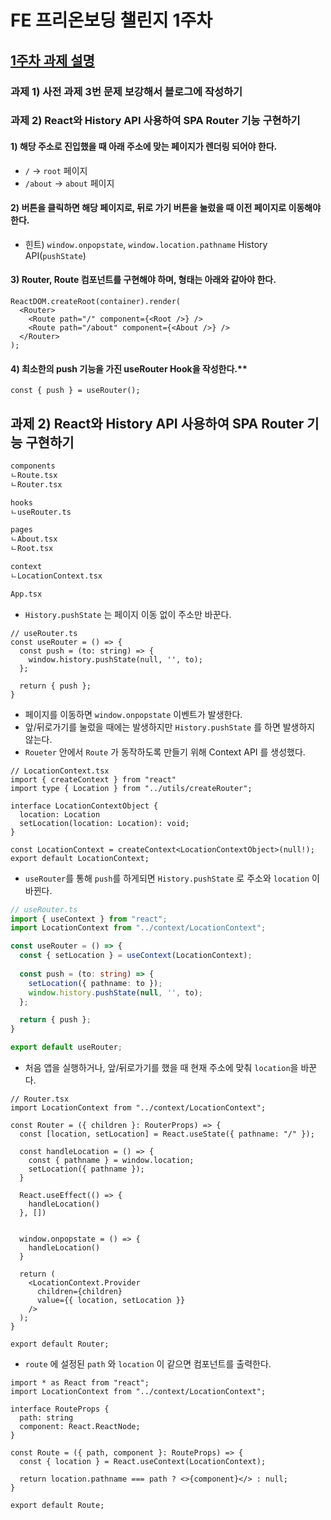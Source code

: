 # FE 프리온보딩 챌린지 1주차
## [1주차 과제 설명](https://lean-mahogany-686.notion.site/1-4-00a9f0c9a42641d18ddc989ceb412f1d)
### 과제 1) 사전 과제 3번 문제 보강해서 블로그에 작성하기
### 과제 2) React와 History API 사용하여 SPA Router 기능 구현하기
#### 1) 해당 주소로 진입했을 때 아래 주소에 맞는 페이지가 렌더링 되어야 한다.
- `/` → `root` 페이지
- `/about` → `about` 페이지
#### 2) 버튼을 클릭하면 해당 페이지로, 뒤로 가기 버튼을 눌렀을 때 이전 페이지로 이동해야 한다.
- 힌트) `window.onpopstate`, `window.location.pathname` History API(`pushState`)
#### 3) Router, Route 컴포넌트를 구현해야 하며, 형태는 아래와 같아야 한다.
```tsx
ReactDOM.createRoot(container).render(
  <Router>
    <Route path="/" component={<Root />} />
    <Route path="/about" component={<About />} />
  </Router>
);
```
#### 4) 최소한의 push 기능을 가진 useRouter Hook을 작성한다.**
```tsx
const { push } = useRouter();
```
## 과제 2) React와 History API 사용하여 SPA Router 기능 구현하기
```bash
components
ㄴRoute.tsx
ㄴRouter.tsx

hooks
ㄴuseRouter.ts

pages
ㄴAbout.tsx
ㄴRoot.tsx

context
ㄴLocationContext.tsx

App.tsx
```
- `History.pushState` 는 페이지 이동 없이 주소만 바꾼다.
```tsx
// useRouter.ts
const useRouter = () => {
  const push = (to: string) => {
    window.history.pushState(null, '', to);
  };

  return { push };
}
```
- 페이지를 이동하면 `window.onpopstate` 이벤트가 발생한다.
- 앞/뒤로가기를 눌렀을 때에는 발생하지만 `History.pushState` 를 하면 발생하지 않는다.
- `Roueter` 안에서 `Route` 가 동작하도록 만들기 위해 Context API 를 생성했다.
```tsx
// LocationContext.tsx
import { createContext } from "react"
import type { Location } from "../utils/createRouter";

interface LocationContextObject {
  location: Location
  setLocation(location: Location): void;
}

const LocationContext = createContext<LocationContextObject>(null!);
export default LocationContext;
```
- `useRouter`를 통해 `push`를 하게되면 `History.pushState` 로 주소와 `location` 이 바뀐다.
```ts
// useRouter.ts
import { useContext } from "react";
import LocationContext from "../context/LocationContext";

const useRouter = () => {
  const { setLocation } = useContext(LocationContext);
  
  const push = (to: string) => {
    setLocation({ pathname: to });
    window.history.pushState(null, '', to);
  };

  return { push };
}

export default useRouter;
```
- 처음 앱을 실행하거나, 앞/뒤로가기를 했을 때 현재 주소에 맞춰 `location`을 바꾼다.
```tsx
// Router.tsx
import LocationContext from "../context/LocationContext";

const Router = ({ children }: RouterProps) => {
  const [location, setLocation] = React.useState({ pathname: "/" });

  const handleLocation = () => {
    const { pathname } = window.location;
    setLocation({ pathname });
  }

  React.useEffect(() => {
    handleLocation()
  }, [])
  

  window.onpopstate = () => {
    handleLocation()
  }

  return (
    <LocationContext.Provider 
      children={children}
      value={{ location, setLocation }}
    />
  );
}

export default Router;
```
- `route` 에 설정된 `path` 와 `location` 이 같으면 컴포넌트를 출력한다.
```tsx
import * as React from "react";
import LocationContext from "../context/LocationContext";

interface RouteProps {
  path: string
  component: React.ReactNode;
}

const Route = ({ path, component }: RouteProps) => {
  const { location } = React.useContext(LocationContext);

  return location.pathname === path ? <>{component}</> : null;
}

export default Route;
```